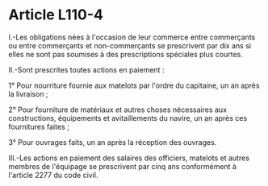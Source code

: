 # Article L110-4

I.-Les obligations nées à l'occasion de leur commerce entre commerçants ou entre commerçants et non-commerçants se prescrivent par dix ans si elles ne sont pas soumises à des prescriptions spéciales plus courtes.

II.-Sont prescrites toutes actions en paiement :

1° Pour nourriture fournie aux matelots par l'ordre du capitaine, un an après la livraison ;

2° Pour fourniture de matériaux et autres choses nécessaires aux constructions, équipements et avitaillements du navire, un an après ces fournitures faites ;

3° Pour ouvrages faits, un an après la réception des ouvrages.

III.-Les actions en paiement des salaires des officiers, matelots et autres membres de l'équipage se prescrivent par cinq ans conformément à l'article 2277 du code civil.
